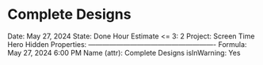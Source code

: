 # Complete Designs

Date: May 27, 2024
State: Done
Hour Estimate <= 3: 2
Project: Screen Time Hero
Hidden Properties: ——————————————————-
Formula: May 27, 2024 6:00 PM
Name (attr): Complete Designs
isInWarning: Yes